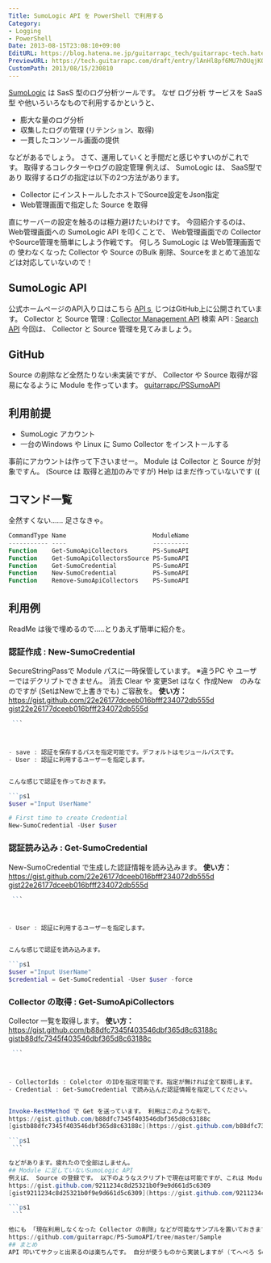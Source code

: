 ```yaml
---
Title: SumoLogic API を PowerShell で利用する
Category:
- Logging
- PowerShell
Date: 2013-08-15T23:08:10+09:00
EditURL: https://blog.hatena.ne.jp/guitarrapc_tech/guitarrapc-tech.hatenablog.com/atom/entry/6802418398340960076
PreviewURL: https://tech.guitarrapc.com/draft/entry/lAnHl8pf6MU7hOUqjKQ0hCtG0Rw
CustomPath: 2013/08/15/230810
---
```


<!--
Date: 2013-08-15T23:08:10+09:00
URL: https://tech.guitarrapc.com/entry/2013/08/15/230810
-->

[SumoLogic](http://www.sumologic.com/) は SasS 型のログ分析ツールです。 なぜ ログ分析 サービスを SaaS型 や他いろいろなもので利用するかというと、


- 膨大な量のログ分析
- 収集したログの管理 (リテンション、取得)
- 一貫したコンソール画面の提供


などがあるでしょう。 さて、運用していくと手間だと感じやすいのがこれです。
取得するコレクターやログの設定管理
例えば、 SumoLogic は、 SaaS型であり 取得するログの指定は以下の2つ方法があります。


- Collector にインストールしたホストでSource設定をJson指定
- Web管理画面で指定した Source を取得


直にサーバーの設定を触るのは極力避けたいわけです。 今回紹介するのは、Web管理画面への SumoLogic API を叩くことで、 Web管理画面での Collector やSource管理を簡単にしよう作戦です。 何しろ SumoLogic は Web管理画面での 使わなくなった Collector や Source のBulk 削除、Sourceをまとめて追加などは対応していないので！
## SumoLogic API
公式ホームページのAPI入り口はこちら
[APIｓ](https://support.sumologic.com/forums/21733043-APIs)
じつはGitHub上に公開されています。
Collector と Source 管理 : [Collector Management API](https://github.com/SumoLogic/sumo-api-doc/wiki/collector-management-api) 検索 API : [Search API](https://github.com/SumoLogic/sumo-api-doc/wiki/search-api)
今回は、 Collector と Source 管理を見てみましょう。
## GitHub
Source の削除など全然たりない未実装ですが、 Collector や Source 取得が容易になるように Module を作っています。
[guitarrapc/PSSumoAPI](https://github.com/guitarrapc/PS-SumoAPI)
## 利用前提


- SumoLogic アカウント
- 一台のWindows や Linux に Sumo Collector をインストールする


事前にアカウントは作って下さいませー。 Module は Collector と Source が対象ですん。 (Source は 取得と追加のみですが) Help はまだ作っていないです ((
## コマンド一覧
全然すくない...... 足さなきゃ。

```ps1
CommandType Name                        ModuleName
----------- ----                        ----------
Function    Get-SumoApiCollectors       PS-SumoAPI
Function    Get-SumoApiCollectorsSource PS-SumoAPI
Function    Get-SumoCredential          PS-SumoAPI
Function    New-SumoCredential          PS-SumoAPI
Function    Remove-SumoApiCollectors    PS-SumoAPI
```

## 利用例
ReadMe は後で埋めるので.....とりあえず簡単に紹介を。
### 認証作成 : New-SumoCredential
SecureStringPassで Module パスに一時保管しています。 ※違うPC や ユーザーではデクリプトできません。 消去 Clear や 変更Set はなく 作成New　のみなのですが (SetはNewで上書きでも) ご容赦を。 **使い方：**
https://gist.github.com/22e26177dceeb016bfff234072db555d
[gist22e26177dceeb016bfff234072db555d](https://gist.github.com/22e26177dceeb016bfff234072db555d)

```ps1
 ```



- save : 認証を保存するパスを指定可能です。デフォルトはモジュールパスです。
- User : 認証に利用するユーザーを指定します。


こんな感じで認証を作っておきます。

```ps1
$user ="Input UserName"

# First time to create Credential
New-SumoCredential -User $user
```

### 認証読み込み : Get-SumoCredential
New-SumoCredential で生成した認証情報を読み込みます。 **使い方：**
https://gist.github.com/22e26177dceeb016bfff234072db555d
[gist22e26177dceeb016bfff234072db555d](https://gist.github.com/22e26177dceeb016bfff234072db555d)

```ps1
 ```



- User : 認証に利用するユーザーを指定します。


こんな感じで認証を読み込みます。

```ps1
$user ="Input UserName"
$credential = Get-SumoCredential -User $user -force
```

### Collector の取得 : Get-SumoApiCollectors
Collector 一覧を取得します。 **使い方：**
https://gist.github.com/b88dfc7345f403546dbf365d8c63188c
[gistb88dfc7345f403546dbf365d8c63188c](https://gist.github.com/b88dfc7345f403546dbf365d8c63188c)

```ps1
 ```



- CollectorIds : Colelctor のIDを指定可能です。指定が無ければ全て取得します。
- Credential : Get-SumoCredential で読み込んだ認証情報を指定してください。


Invoke-RestMethod で Get を送っています。 利用はこのような形で。
https://gist.github.com/b88dfc7345f403546dbf365d8c63188c
[gistb88dfc7345f403546dbf365d8c63188c](https://gist.github.com/b88dfc7345f403546dbf365d8c63188c)

```ps1
 ```

などがあります。疲れたので全部はしません。
## Module に足していないSumoLogic API
例えば、 Source の登録です。 以下のようなスクリプトで現在は可能ですが、これは Module に追加する予定です。
https://gist.github.com/9211234c8d25321b0f9e9d661d5c6309
[gist9211234c8d25321b0f9e9d661d5c6309](https://gist.github.com/9211234c8d25321b0f9e9d661d5c6309)

```ps1
 ```

他にも 「現在利用しなくなった Collector の削除」などが可能なサンプルを置いておきます。参考にどうぞ。
https://github.com/guitarrapc/PS-SumoAPI/tree/master/Sample
## まとめ
API 叩いてサクッと出来るのは楽ちんです。 自分が使うものから実装しますが (てへぺろ Source登録などは、 Workflow なり 並列化しないと現状は遅いのですけど。 ぜひ SumoLogic を使ってみてください。

